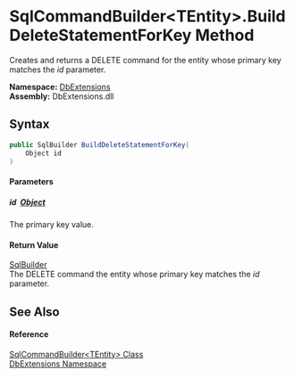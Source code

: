 SqlCommandBuilder&lt;TEntity>.BuildDeleteStatementForKey Method
===============================================================
Creates and returns a DELETE command for the entity whose primary key matches the *id* parameter.
  
**Namespace:** [DbExtensions][1]  
**Assembly:** DbExtensions.dll

Syntax
------

```csharp
public SqlBuilder BuildDeleteStatementForKey(
	Object id
)
```

#### Parameters

##### *id*  [Object][2]
The primary key value.

#### Return Value
[SqlBuilder][3]  
The DELETE command the entity whose primary key matches the *id* parameter.

See Also
--------

#### Reference
[SqlCommandBuilder&lt;TEntity> Class][4]  
[DbExtensions Namespace][1]  

[1]: ../README.md
[2]: https://learn.microsoft.com/dotnet/api/system.object
[3]: ../SqlBuilder/README.md
[4]: README.md
